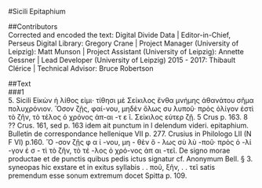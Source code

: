 #Sicili Epitaphium  

##Contributors  
Corrected and encoded the text: Digital Divide Data | Editor-in-Chief, Perseus Digital Library: Gregory Crane | Project Manager (University of Leipzig): Matt Munson | Project Assistant (University of Leipzig): Annette Gessner | Lead Developer (University of Leipzig) 2015 - 2017: Thibault Clérice | Technical Advisor: Bruce Robertson  

##Text  
###1  
5. Sicili Εἰκὼν ἡ λίθος εἰμι· τίθησι μὲ Σείκιλος ἔνθα μνήμης ἀθανάτου σῆμα πολυχρόνιον. Ὅσον ζῇς, φαί-νου, μηδὲν ὅλως συ λυποῦ· πρὸς ὀλίγον ἐστὶ τὸ ζῆν, τὸ τέλος ὁ χρόνος ἀπ-αι -τ ε ῖ. Σείκιλος εὐτερ ζῇ. 5 Crus p. 163. 8 ?? Crus. 161, sed p. 163 idem ait punctum in l delendum videri. epitaphium. Bulletin de correspondance hellenique VII p. 277. Crusius in Philologo LII (N F VI) p.160. Ὅ -σον ζῇς φ α ί -νου, μη - θὲν ὅ - λως σὺ λὺ -ποῦ· πρὸς ὁ -λί -γον ἐ σ - τὶ τὸ ζῆν, τὸ τέ -λος ὁ χρό-νος ἀπ αι -τεῖ. De signo morae productae et de punctis quibus pedis ictus signatur cf. Anonymum Bell. § 3. syneopas hic exstare et in exitus syllabis . . ποῦ, ξῆν, . . τεῖ satis premendum esse sonum extremum docet Spitta p. 109.  
